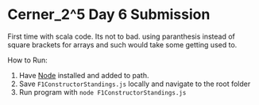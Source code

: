 # Cerner_2^5 Day 6 Submission

First time with scala code. Its not to bad. using paranthesis instead of square brackets for arrays and such would take some getting used to.

How to Run:

1.  Have [Node](https://nodejs.org/en/download/) installed and added to path.
2.  Save `F1ConstructorStandings.js` locally and navigate to the root folder
3.  Run program with `node F1ConstructorStandings.js`